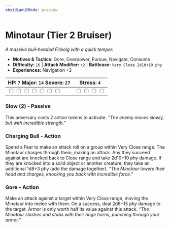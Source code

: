 ```yaml
---
obsidianUIMode: preview
---
```

# Minotaur (Tier 2 Bruiser)

*A massive bull-headed Firbolg with a quick temper.*

- **Motives & Tactics**: Gore, Overpower, Pursue, Navigate, Consume
- **Difficulty:** `16` | **Attack Modifier:** `+2` | **Battleaxe:** `Very Close 2d10+10 phy`
- **Experiences:** Navigation +2

| HP: `7` Major: `14` Severe: `27` | Stress: `4` |
|--|--|
|  <input type="checkbox" unchecked id="89bcfdb1"> <input type="checkbox" unchecked id="36fb9590"> <input type="checkbox" unchecked id="d01dda56"> <input type="checkbox" unchecked id="4d9484c7"> <input type="checkbox" unchecked id="a7507890"> <input type="checkbox" unchecked id="141e9971"> <input type="checkbox" unchecked id="f4672f80"> |  <input type="checkbox" unchecked id="6a40c8fe"> <input type="checkbox" unchecked id="1332f073"> <input type="checkbox" unchecked id="d4d96e73"> <input type="checkbox" unchecked id="bddb1fa9"> |

### Slow (2) - Passive

This adversary costs 2 action tokens to activate. *“The enemy moves slowly, but with incredible strength.”*

### Charging Bull - Action

Spend a Fear to make an attack roll on a group within Very Close range. The Minotaur charges through them, making an attack. Any they succeed against are knocked back to Close range and take 2d10+10 phy damage. If they are knocked into a solid object or another creature, they take an additional 1d8+3 phy (add the damage together). *“The Minotaur lowers their head and charges, knocking you back with incredible force.”*

### Gore - Action

Make an attack against a target within Very Close range, moving the Minotaur into melee with them. On a success, deal 2d6+15 phy damage to the target. Armor is only worth half its value against this attack. *“The Minotaur slashes and stabs with their huge horns, punching through your armor.”*



